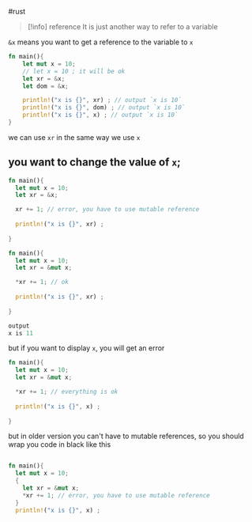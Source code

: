 #rust 

>[!info] reference
>It is just another way to refer to a variable


`&x` means you want to get a reference to the variable to `x`
```rust
fn main(){
	let mut x = 10;
	// let x = 10 ; it will be ok
	let xr = &x;
	let dom = &x;

	println!("x is {}", xr) ; // output `x is 10`
	println!("x is {}", dom) ; // output `x is 10`
	println!("x is {}", x) ; // output `x is 10`
}
```
we can use `xr` in the same way we use `x`

## you want to change the value of `x`;
```rust
fn main(){
  let mut x = 10;
  let xr = &x;

  xr += 1; // error, you have to use mutable reference
 
  println!("x is {}", xr) ;
  
}
```

```rust
fn main(){
  let mut x = 10;
  let xr = &mut x;

  *xr += 1; // ok
 
  println!("x is {}", xr) ;
  
}

output
x is 11
```


but if you want to display `x`, you will get an error
```rust
fn main(){
  let mut x = 10;
  let xr = &mut x;

  *xr += 1; // everything is ok
 
  println!("x is {}", x) ;
  
}

```

but in older version you can't have to mutable references, so you should wrap you code in black like this

```rust

fn main(){
  let mut x = 10;
  {
    let xr = &mut x;
    *xr += 1; // error, you have to use mutable reference
  }
  println!("x is {}", x) ;
  
```






